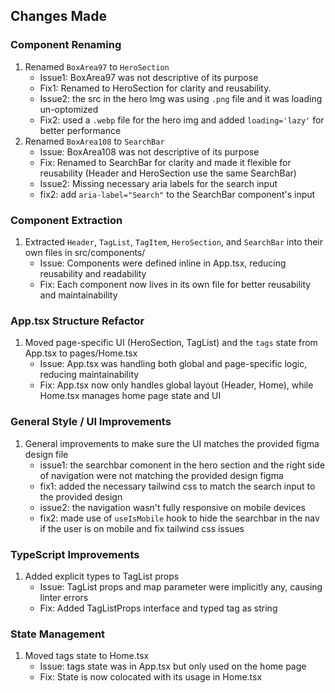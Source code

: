 ## Changes Made

### Component Renaming

1. Renamed `BoxArea97` to `HeroSection`
   - Issue1: BoxArea97 was not descriptive of its purpose
   - Fix1: Renamed to HeroSection for clarity and reusability.
   - Issue2: the src in the hero Img was using `.png` file and it was loading un-optomized
   - Fix2: used a `.webp` file for the hero img and added  `loading='lazy'` for better performance
2. Renamed `BoxArea108` to `SearchBar`
   - Issue: BoxArea108 was not descriptive of its purpose
   - Fix: Renamed to SearchBar for clarity and made it flexible for reusability (Header and HeroSection use the same SearchBar)
   - Issue2:  Missing necessary aria labels for the search input
   - fix2: add `aria-label="Search"` to the SearchBar component's input


### Component Extraction

1. Extracted `Header`, `TagList`, `TagItem`, `HeroSection`, and `SearchBar` into their own files in src/components/
   - Issue: Components were defined inline in App.tsx, reducing reusability and readability
   - Fix: Each component now lives in its own file for better reusability and maintainability

### App.tsx Structure Refactor

1. Moved page-specific UI (HeroSection, TagList) and the `tags` state from App.tsx to pages/Home.tsx
   - Issue: App.tsx was handling both global and page-specific logic, reducing maintainability
   - Fix: App.tsx now only handles global layout (Header, Home), while Home.tsx manages home page state and UI

### General Style / UI Improvements

1. General improvements to make sure the UI matches the provided figma design file
   - issue1: the searchbar comonent in the hero section and the right side of navigation were not matching the provided design figma
   - fix1: added the necessary tailwind css to match the search input to the provided design 
   - issue2: the navigation wasn't fully responsive on mobile devices
   - fix2: made use of `useIsMobile` hook to hide the searchbar in the nav if the user is on mobile  and fix tailwind css issues 

### TypeScript Improvements

1. Added explicit types to TagList props
   - Issue: TagList props and map parameter were implicitly any, causing linter errors
   - Fix: Added TagListProps interface and typed tag as string

### State Management

1. Moved tags state to Home.tsx
   - Issue: tags state was in App.tsx but only used on the home page
   - Fix: State is now colocated with its usage in Home.tsx 
